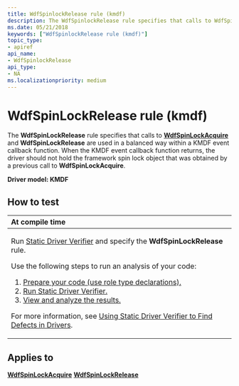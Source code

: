 ```yaml
---
title: WdfSpinlockRelease rule (kmdf)
description: The WdfSpinlockRelease rule specifies that calls to WdfSpinLockAcquire and WdfSpinlockRelease are used in a balanced way within a KMDF event callback function.
ms.date: 05/21/2018
keywords: ["WdfSpinlockRelease rule (kmdf)"]
topic_type:
- apiref
api_name:
- WdfSpinlockRelease
api_type:
- NA
ms.localizationpriority: medium
---
```


# WdfSpinLockRelease rule (kmdf)


The **WdfSpinLockRelease** rule specifies that calls to [**WdfSpinLockAcquire**](/previous-versions/windows/hardware/drivers/ff550040(v=vs.85)) and **WdfSpinLockRelease** are used in a balanced way within a KMDF event callback function. When the KMDF event callback function returns, the driver should not hold the framework spin lock object that was obtained by a previous call to **WdfSpinLockAcquire**.

**Driver model: KMDF**

How to test
-----------

<table>
<colgroup>
<col width="100%" />
</colgroup>
<thead>
<tr class="header">
<th align="left">At compile time</th>
</tr>
</thead>
<tbody>
<tr class="odd">
<td align="left"><p>Run <a href="/windows-hardware/drivers/devtest/static-driver-verifier" data-raw-source="[Static Driver Verifier](./static-driver-verifier.md)">Static Driver Verifier</a> and specify the <strong>WdfSpinLockRelease</strong> rule.</p>
Use the following steps to run an analysis of your code:
<ol>
<li><a href="/windows-hardware/drivers/devtest/using-static-driver-verifier-to-find-defects-in-drivers#preparing-your-source-code" data-raw-source="[Prepare your code (use role type declarations).](./using-static-driver-verifier-to-find-defects-in-drivers.md#preparing-your-source-code)">Prepare your code (use role type declarations).</a></li>
<li><a href="/windows-hardware/drivers/devtest/using-static-driver-verifier-to-find-defects-in-drivers#running-static-driver-verifier" data-raw-source="[Run Static Driver Verifier.](./using-static-driver-verifier-to-find-defects-in-drivers.md#running-static-driver-verifier)">Run Static Driver Verifier.</a></li>
<li><a href="/windows-hardware/drivers/devtest/using-static-driver-verifier-to-find-defects-in-drivers#viewing-and-analyzing-the-results" data-raw-source="[View and analyze the results.](./using-static-driver-verifier-to-find-defects-in-drivers.md#viewing-and-analyzing-the-results)">View and analyze the results.</a></li>
</ol>
<p>For more information, see <a href="/windows-hardware/drivers/devtest/using-static-driver-verifier-to-find-defects-in-drivers" data-raw-source="[Using Static Driver Verifier to Find Defects in Drivers](./using-static-driver-verifier-to-find-defects-in-drivers.md)">Using Static Driver Verifier to Find Defects in Drivers</a>.</p></td>
</tr>
</tbody>
</table>

Applies to
----------

[**WdfSpinLockAcquire**](/previous-versions/windows/hardware/drivers/ff550040(v=vs.85))
[**WdfSpinLockRelease**](/previous-versions/windows/hardware/drivers/ff550044(v=vs.85))
